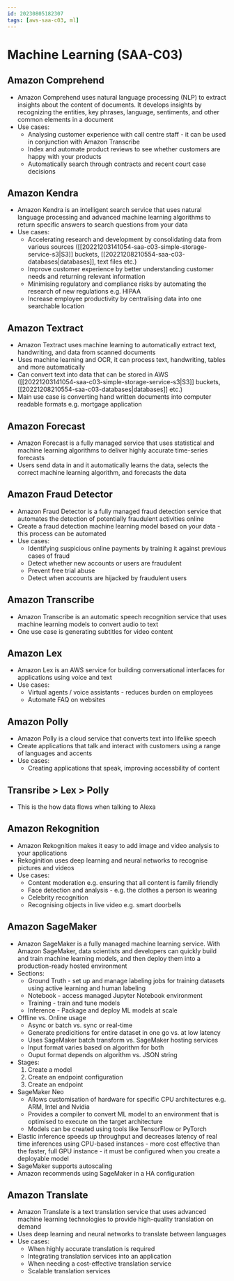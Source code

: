 ```yaml
---
id: 20230805182307
tags: [aws-saa-c03, ml]
---
```


# Machine Learning (SAA-C03)

## Amazon Comprehend

* Amazon Comprehend uses natural language processing (NLP) to extract
  insights about the content of documents. It develops insights by
  recognizing the entities, key phrases, language, sentiments, and other
  common elements in a document
* Use cases:
  * Analysing customer experience with call centre staff - it can be
    used in conjunction with Amazon Transcribe
  * Index and automate product reviews to see whether customers are
    happy with your products
  * Automatically search through contracts and recent court case
    decisions

## Amazon Kendra

* Amazon Kendra is an intelligent search service that uses natural
  language processing and advanced machine learning algorithms to return
  specific answers to search questions from your data
* Use cases:
  * Accelerating research and development by consolidating data from
    various sources ([[20221203141054-saa-c03-simple-storage-service-s3|S3]] buckets,
    [[20221208210554-saa-c03-databases|databases]], text files etc.)
  * Improve customer experience by better understanding customer needs
    and returning relevant information
  * Minimising regulatory and compliance risks by automating the
    research of new regulations e.g. HIPAA
  * Increase employee productivity by centralising data into one
    searchable location

## Amazon Textract

* Amazon Textract uses machine learning to automatically extract text,
  handwriting, and data from scanned documents
* Uses machine learning and OCR, it can process text, handwriting,
  tables and more automatically
* Can convert text into data that can be stored in AWS
  ([[20221203141054-saa-c03-simple-storage-service-s3|S3]] buckets,
  [[20221208210554-saa-c03-databases|databases]] etc.)
* Main use case is converting hand written documents into computer
  readable formats e.g. mortgage application

## Amazon Forecast

* Amazon Forecast is a fully managed service that uses statistical and
  machine learning algorithms to deliver highly accurate time-series
  forecasts
* Users send data in and it automatically learns the data, selects the
  correct machine learning algorithm, and forecasts the data

## Amazon Fraud Detector

* Amazon Fraud Detector is a fully managed fraud detection service that
  automates the detection of potentially fraudulent activities online
* Create a fraud detection machine learning model based on your data -
  this process can be automated
* Use cases:
  * Identifying suspicious online payments by training it against
    previous cases of fraud
  * Detect whether new accounts or users are fraudulent
  * Prevent free trial abuse
  * Detect when accounts are hijacked by fraudulent users

## Amazon Transcribe

* Amazon Transcribe is an automatic speech recognition service that uses
  machine learning models to convert audio to text
* One use case is generating subtitles for video content

## Amazon Lex

* Amazon Lex is an AWS service for building conversational interfaces
  for applications using voice and text
* Use cases:
  * Virtual agents / voice assistants - reduces burden on employees
  * Automate FAQ on websites

## Amazon Polly

* Amazon Polly is a cloud service that converts text into lifelike
  speech
* Create applications that talk and interact with customers using a
  range of languages and accents
* Use cases:
  * Creating applications that speak, improving accessbility of content

## Transribe > Lex > Polly

* This is the how data flows when talking to Alexa

## Amazon Rekognition

* Amazon Rekognition makes it easy to add image and video analysis to
  your applications
* Rekoginition uses deep learning and neural networks to recognise
  pictures and videos
* Use cases:
  * Content moderation e.g. ensuring that all content is family friendly
  * Face detection and analysis - e.g. the clothes a person is wearing
  * Celebrity recognition
  * Recognising objects in live video e.g. smart doorbells

## Amazon SageMaker

* Amazon SageMaker is a fully managed machine learning service. With
  Amazon SageMaker, data scientists and developers can quickly build and
  train machine learning models, and then deploy them into a
  production-ready hosted environment
* Sections:
  * Ground Truth - set up and manage labeling jobs for training datasets
    using active learning and human labeling
  * Notebook - access managed Jupyter Notebook environment
  * Training - train and tune models
  * Inference - Package and deploy ML models at scale
* Offline vs. Online usage
  * Async or batch vs. sync or real-time
  * Generate predicitions for entire dataset in one go vs. at low
    latency
  * Uses SageMaker batch transform vs. SageMaker hosting services
  * Input format varies based on algorithm for both
  * Ouput format depends on algorithm vs. JSON string
* Stages:
  1. Create a model
  2. Create an endpoint configuration
  3. Create an endpoint
* SageMaker Neo
  * Allows customisation of hardware for specific CPU architectures e.g.
    ARM, Intel and Nvidia
  * Provides a compiler to convert ML model to an environment that is
    optimised to execute on the target architecture
  * Models can be created using tools like TensorFlow or PyTorch
* Elastic inference speeds up throughput and decreases latency of real
  time inferences using CPU-based instances - more cost effective than
  the faster, full GPU instance - it must be configured when you create
  a deployable model
* SageMaker supports autoscaling
* Amazon recommends using SageMaker in a HA configuration

## Amazon Translate

* Amazon Translate is a text translation service that uses advanced
  machine learning technologies to provide high-quality translation on
  demand
* Uses deep learning and neural networks to translate between languages
* Use cases:
  * When highly accurate translation is required
  * Integrating translation services into an application
  * When needing a cost-effective translation service
  * Scalable translation services
